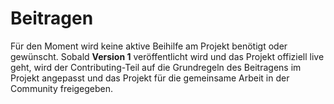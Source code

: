 # Beitragen

Für den Moment wird keine aktive Beihilfe am Projekt benötigt oder gewünscht.
Sobald **Version 1** veröffentlicht wird und das Projekt offiziell live geht, wird der Contributing-Teil auf die Grundregeln des Beitragens im Projekt angepasst und das Projekt für die gemeinsame Arbeit in der Community freigegeben.
